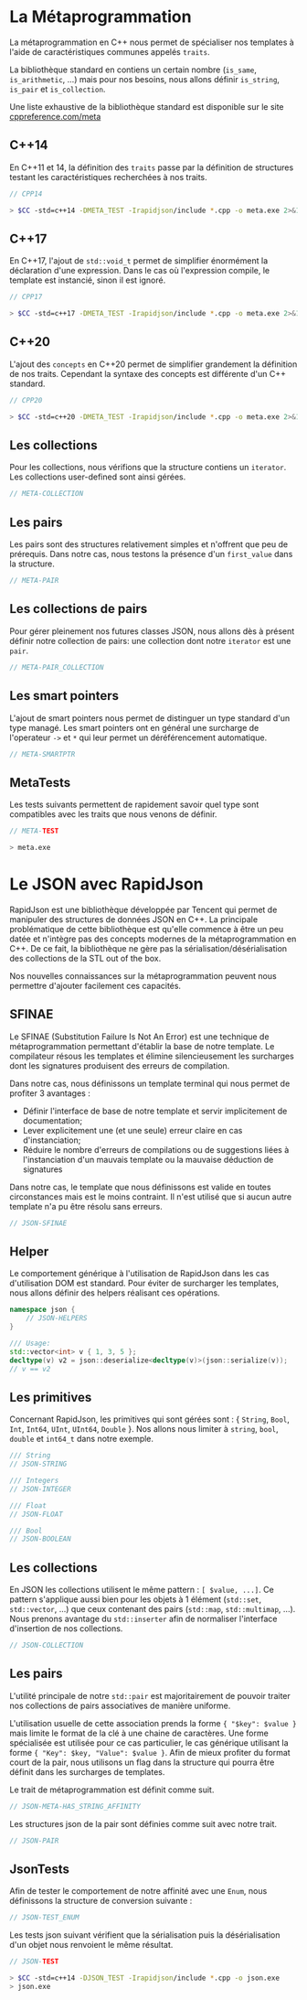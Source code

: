 # La Métaprogrammation

La métaprogrammation en C++ nous permet de spécialiser nos templates à l'aide de caractéristiques communes appelés `traits`.


La bibliothèque standard en contiens un certain nombre (`is_same`, `is_arithmetic`, ...) mais pour nos besoins, nous allons définir `is_string`, `is_pair` et `is_collection`.

Une liste exhaustive de la bibliothèque standard est disponible sur le site [cppreference.com/meta](https://en.cppreference.com/w/cpp/meta)

## C++14

En C++11 et 14, la définition des `traits` passe par la définition de structures testant les caractéristiques recherchées à nos traits.

```cpp
// CPP14
```

```bash
> $CC -std=c++14 -DMETA_TEST -Irapidjson/include *.cpp -o meta.exe 2>&1 | grep ' C++'
```
## C++17

En C++17, l'ajout de `std::void_t` permet de simplifier énormément la déclaration d'une expression.
Dans le cas où l'expression compile, le template est instancié, sinon il est ignoré.

```cpp
// CPP17
```

```bash
> $CC -std=c++17 -DMETA_TEST -Irapidjson/include *.cpp -o meta.exe 2>&1 | grep ' C++'
```

## C++20

L'ajout des `concepts` en C++20 permet de simplifier grandement la définition de nos traits. Cependant la syntaxe des concepts est différente d'un C++ standard.

```cpp
// CPP20
```

```bash
> $CC -std=c++20 -DMETA_TEST -Irapidjson/include *.cpp -o meta.exe 2>&1 | grep ' C++'
```

## Les collections

Pour les collections, nous vérifions que la structure contiens un `iterator`. Les collections user-defined sont ainsi gérées.

```cpp
// META-COLLECTION
```

## Les pairs

Les pairs sont des structures relativement simples et n'offrent que peu de prérequis. Dans notre cas, nous testons la présence d'un `first_value` dans la structure.

```cpp
// META-PAIR
```

## Les collections de pairs

Pour gérer pleinement nos futures classes JSON, nous allons dès à présent définir notre collection de pairs: une collection dont notre `iterator` est une `pair`.

```cpp
// META-PAIR_COLLECTION
```

## Les smart pointers

L'ajout de smart pointers nous permet de distinguer un type standard d'un type managé. Les smart pointers ont en général une surcharge de l'operateur `->` et `*` qui leur permet un déréférencement automatique.


```cpp
// META-SMARTPTR
```

## MetaTests

Les tests suivants permettent de rapidement savoir quel type sont compatibles avec les traits que nous venons de définir.

```cpp
// META-TEST
```

```bash
> meta.exe
```

# Le JSON avec RapidJson

RapidJson est une bibliothèque développée par Tencent qui permet de manipuler des structures de données JSON en C++.
La principale problématique de cette bibliothèque est qu'elle commence à être un peu datée et n'intègre pas des concepts modernes de la métaprogrammation en C++.
De ce fait, la bibliothèque ne gère pas la sérialisation/désérialisation des collections de la STL out of the box.

Nos nouvelles connaissances sur la métaprogrammation peuvent nous permettre d'ajouter facilement ces capacités.

## SFINAE

Le SFINAE (Substitution Failure Is Not An Error) est une technique de métaprogrammation permettant d'établir la  base de notre template.
Le compilateur résous les templates et élimine silencieusement les surcharges dont les signatures produisent des erreurs de compilation.

Dans notre cas, nous définissons un template terminal qui nous permet de profiter 3 avantages :

* Définir l'interface de base de notre template et servir implicitement de documentation;
* Lever explicitement une (et une seule) erreur claire en cas d'instanciation;
* Réduire le nombre d'erreurs de compilations ou de suggestions liées à l'instanciation d'un mauvais template ou la mauvaise déduction de signatures

Dans notre cas, le template que nous définissons est valide en toutes circonstances mais est le moins contraint. Il n'est utilisé que si aucun autre template n'a pu être résolu sans erreurs.

```cpp
// JSON-SFINAE
```

## Helper

Le comportement générique à l'utilisation de RapidJson dans les cas d'utilisation DOM est standard. Pour éviter de surcharger les templates, nous allons définir des helpers réalisant ces opérations.

```cpp
namespace json {
    // JSON-HELPERS
}

/// Usage:
std::vector<int> v { 1, 3, 5 };
decltype(v) v2 = json::deserialize<decltype(v)>(json::serialize(v));
// v == v2
```

## Les primitives

Concernant RapidJson, les primitives qui sont gérées sont : { `String`, `Bool`, `Int`, `Int64`, `UInt`, `UInt64`, `Double` }. Nos allons nous limiter à `string`, `bool`, `double` et `int64_t` dans notre exemple.

```cpp
/// String
// JSON-STRING

/// Integers
// JSON-INTEGER

/// Float
// JSON-FLOAT

/// Bool
// JSON-BOOLEAN
```

## Les collections

En JSON les collections utilisent le même pattern : `[ $value, ...]`. Ce pattern s'applique aussi bien pour les objets à 1 élément (`std::set`, `std::vector`, ...) que ceux contenant des pairs (`std::map`, `std::multimap`, ...). Nous prenons avantage du `std::inserter` afin de normaliser l'interface d'insertion de nos collections.

```cpp
// JSON-COLLECTION
```

## Les pairs

L'utilité principale de notre `std::pair` est majoritairement de pouvoir traiter nos collections de pairs associatives de manière uniforme.

L'utilisation usuelle de cette association prends la forme `{ "$key": $value }` mais limite le format de la clé à une chaine de caractères. Une forme spécialisée est utilisée pour ce cas particulier, le cas générique utilisant la forme `{ "Key": $key, "Value": $value }`. Afin de mieux profiter du format court de la pair, nous utilisons un flag dans la structure qui pourra être définit dans les surcharges de templates.

Le trait de métaprogrammation est définit comme suit.

```cpp
// JSON-META-HAS_STRING_AFFINITY
```

Les structures json de la pair sont définies comme suit avec notre trait.

```cpp
// JSON-PAIR
```


## JsonTests

Afin de tester le comportement de notre affinité avec une `Enum`, nous définissons la structure de conversion suivante :

```cpp
// JSON-TEST_ENUM
```

Les tests json suivant vérifient que la sérialisation puis la désérialisation d'un objet nous renvoient le même résultat.

```cpp
// JSON-TEST
```

```bash
> $CC -std=c++14 -DJSON_TEST -Irapidjson/include *.cpp -o json.exe
> json.exe
```

